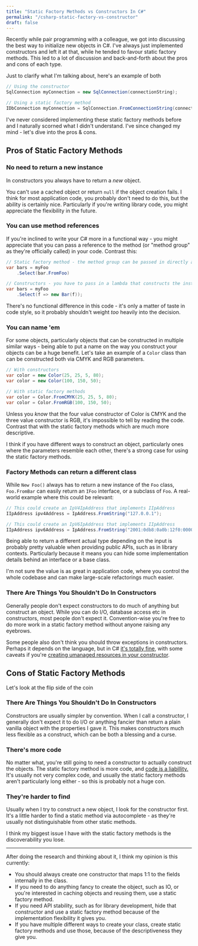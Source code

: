 ```yaml
---
title: "Static Factory Methods vs Constructors In C#"
permalink: "/csharp-static-factory-vs-constructor"
draft: false
---
```


Recently while pair programming with a colleague, we got into discussing the best way to initialize new objects in C#.
I've always just implemented constructors and left it at that, while he tended to favour static factory methods. This
led to a lot of discussion and back-and-forth about the pros and cons of each type.

Just to clarify what I'm talking about, here's an example of both

```csharp
// Using the constructor
SqlConnection myConnection = new SqlConnection(connectionString);

// Using a static factory method
IDbConnection myConnection = SqlConnection.FromConnectionString(connectionString);
```

I've never considered implementing these static factory methods before and I naturally
scorned what I didn't understand. I've since changed my mind - let's dive into the pros & cons.


## Pros of Static Factory Methods
### No need to return a new instance
In constructors you always have to return a *new* object.

You can't use a cached object or return `null` if the object creation fails.
I think for most application code, you probably don't need to do this, but the ability is certainly nice.
Particularly if you're writing library code, you might
appreciate the flexibility in the future.

### You can use method references
If you're inclined to write your C# more in a functional way - you might appreciate that you can pass a reference
to the method (or "method group" as they're officially called) in your code. Contrast this:

```csharp
// Static factory method - the method group can be passed in directly as a function reference
var bars = myFoo
    .Select(bar.FromFoo)

// Constructors - you have to pass in a lambda that constructs the instance via new.
var bars = myFoo
    .Select(f => new Bar(f));
```
There's no functional difference in this code - it's only a matter of taste in code style, so it probably shouldn't
weight *too* heavily into the decision.


### You can name 'em
For some objects, particularly objects that can be constructed in multiple similar ways - being able to put a name
on the way you construct your objects can be a huge benefit. Let's take an example of a `Color` class than can be
constructed both via CMYK and RGB parameters.

```csharp
// With constructors
var color = new Color(25, 25, 5, 80);
var color = new Color(100, 150, 50);

// With static factory methods
var color = Color.FromCMYK(25, 25, 5, 80);
var color = Color.FromRGB(100, 150, 50);
```
Unless you *know* that the four value constructor of Color is CMYK and the three value constructor is RGB, it's impossible to tell
by reading the code. Contrast that with the static factory methods which are much more descriptive.

I think if you have different ways to construct an object, particularly ones where the parameters resemble each other,
there's a strong case for using the static factory methods.

### Factory Methods can return a different class
While `New Foo()` always has to return a new instance of the `Foo` class, `Foo.FromBar` can easily return an `IFoo` interface,
or a subclass of `Foo`.
A real-world example where this could be relevant:

```csharp
// This could create an IpV4IpAddress that implements IIpAddress 
IIpAddress ipv4Address = IpAddress.FromString("127.0.0.1");

// This could create an IpV6IpAddress that implements IIpAddress 
IIpAddress ipv6Address = IpAddress.FromString("2001:0db8:0a0b:12f0:0000:0000:0000:0001")
```
Being able to return a different actual type depending on the input is probably pretty valuable when providing public APIs, such
as in library contexts. Particularly because it means you can hide some implementation details behind an interface or a base class.

I'm not sure the value is as great in application code, where you control the whole codebase and can make large-scale refactorings much easier. 


### There Are Things You Shouldn't Do In Constructors
Generally people don't expect constructors to do much of anything but construct an object.
While you can do I/O, database access etc in constructors, most people don't expect it.
Convention-wise you're free to do more work in a static factory method without anyone raising any eyebrows.

Some people also don't think you should throw exceptions in constructors. Perhaps it depends on the language,
but in C# [it's totally fine](https://docs.microsoft.com/en-us/cpp/mfc/exceptions-exceptions-in-constructors?view=vs-2019), with
some caveats if you're [creating umanaged resources in your constructor](https://stackoverflow.com/questions/926362/throwing-exceptions-from-a-constructor-in-net).  


## Cons of Static Factory Methods
Let's look at the flip side of the coin

### There Are Things You Shouldn't Do In Constructors
Constructors are usually simpler by convention. When I call a constructor, I generally don't expect it to do I/O or anything fancier than
return a plain vanilla object with the properties I gave it.
This makes constructors much less flexible as a construct, which can be both a blessing and a curse.

### There's more code
No matter what, you're still going to need a constructor to actually construct the objects.
The static factory method is more code, and [code is a liabillity.](https://chrismdp.com/2012/09/code-is-a-liability/)
It's usually not very complex code, and usually the static factory methods aren't particularly long either - so this
is probably not a huge con.

### They're harder to find
Usually when I try to construct a new object, I look for the constructor first.
It's a little harder to find a static method via autocomplete - as they're usually not distinguishable from
other static methods.

I think my biggest issue I have with the static factory methods is the discoverability
you lose.


---

After doing the research and thinking about it, I think my opinion is this currently:

- You should always create one constructor that maps 1:1 to the fields internally in the class.
- If you need to do anything fancy to create the object, such as IO, or you're interested in caching objects and reusing them, use a static factory method.
- If you need API stability, such as for library development, hide that constructor and use a static factory method because
 of the implementation flexibility it gives you.
- If you have multiple different ways to create your class, create static factory methods and use those, because of the descriptiveness
they give you.

